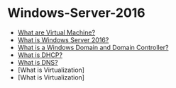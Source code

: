 # Windows-Server-2016

- [What are Virtual Machine?](https://github.com/earkevin11/Virtual-Machines)
- [What is Windows Server 2016?](https://github.com/earkevin11/What-is-Windows-Server-2016)
- [What is a Windows Domain and Domain Controller?]()
- [What is DHCP?](https://github.com/earkevin11/DHCP)
- [What is DNS?](https://github.com/earkevin11/DNS)
- [What is Virtualization]
- [What is Virtualization]
